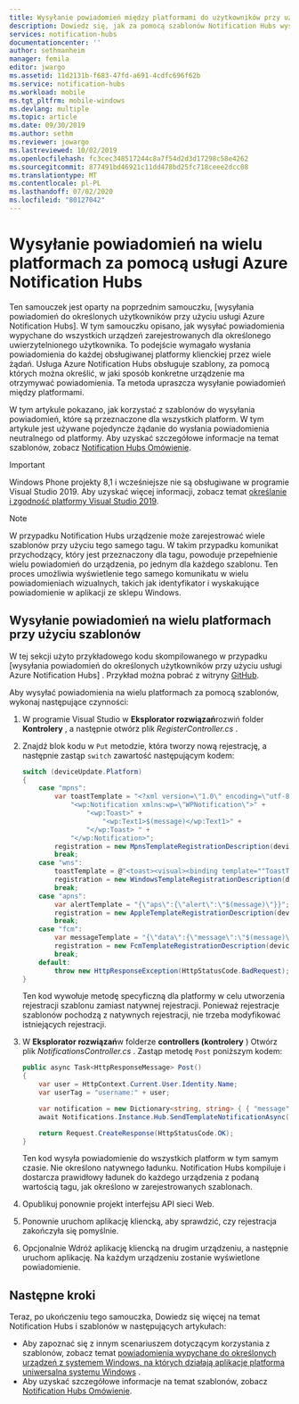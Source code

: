 ```yaml
---
title: Wysyłanie powiadomień między platformami do użytkowników przy użyciu usługi Azure Notification Hubs (ASP.NET)
description: Dowiedz się, jak za pomocą szablonów Notification Hubs wysyłać powiadomienia w ramach pojedynczego żądania, czyli niezależny od na platformę, która jest przeznaczona dla wszystkich platform.
services: notification-hubs
documentationcenter: ''
author: sethmanheim
manager: femila
editor: jwargo
ms.assetid: 11d2131b-f683-47fd-a691-4cdfc696f62b
ms.service: notification-hubs
ms.workload: mobile
ms.tgt_pltfrm: mobile-windows
ms.devlang: multiple
ms.topic: article
ms.date: 09/30/2019
ms.author: sethm
ms.reviewer: jowargo
ms.lastreviewed: 10/02/2019
ms.openlocfilehash: fc3cec348517244c8a7f54d2d3d17298c58e4262
ms.sourcegitcommit: 877491bd46921c11dd478bd25fc718ceee2dcc08
ms.translationtype: MT
ms.contentlocale: pl-PL
ms.lasthandoff: 07/02/2020
ms.locfileid: "80127042"
---
```

# <a name="send-cross-platform-notifications-with-azure-notification-hubs"></a>Wysyłanie powiadomień na wielu platformach za pomocą usługi Azure Notification Hubs

Ten samouczek jest oparty na poprzednim samouczku, [wysyłania powiadomień do określonych użytkowników przy użyciu usługi Azure Notification Hubs]. W tym samouczku opisano, jak wysyłać powiadomienia wypychane do wszystkich urządzeń zarejestrowanych dla określonego uwierzytelnionego użytkownika. To podejście wymagało wysłania powiadomienia do każdej obsługiwanej platformy klienckiej przez wiele żądań. Usługa Azure Notification Hubs obsługuje szablony, za pomocą których można określić, w jaki sposób konkretne urządzenie ma otrzymywać powiadomienia. Ta metoda upraszcza wysyłanie powiadomień między platformami.

W tym artykule pokazano, jak korzystać z szablonów do wysyłania powiadomień, które są przeznaczone dla wszystkich platform. W tym artykule jest używane pojedyncze żądanie do wysłania powiadomienia neutralnego od platformy. Aby uzyskać szczegółowe informacje na temat szablonów, zobacz [Notification Hubs Omówienie][Templates].

> [!IMPORTANT]
> Windows Phone projekty 8,1 i wcześniejsze nie są obsługiwane w programie Visual Studio 2019. Aby uzyskać więcej informacji, zobacz temat [określanie i zgodność platformy Visual Studio 2019](/visualstudio/releases/2019/compatibility).

> [!NOTE]
> W przypadku Notification Hubs urządzenie może zarejestrować wiele szablonów przy użyciu tego samego tagu. W takim przypadku komunikat przychodzący, który jest przeznaczony dla tagu, powoduje przepełnienie wielu powiadomień do urządzenia, po jednym dla każdego szablonu. Ten proces umożliwia wyświetlenie tego samego komunikatu w wielu powiadomieniach wizualnych, takich jak identyfikator i wyskakujące powiadomienie w aplikacji ze sklepu Windows.

## <a name="send-cross-platform-notifications-using-templates"></a>Wysyłanie powiadomień na wielu platformach przy użyciu szablonów

W tej sekcji użyto przykładowego kodu skompilowanego w przypadku [wysyłania powiadomień do określonych użytkowników przy użyciu usługi Azure Notification Hubs] . Przykład można pobrać z witryny [GitHub](https://github.com/Azure/azure-notificationhubs-dotnet/tree/master/Samples/NotifyUsers).

Aby wysyłać powiadomienia na wielu platformach za pomocą szablonów, wykonaj następujące czynności:

1. W programie Visual Studio w **Eksplorator rozwiązań**rozwiń folder **Kontrolery** , a następnie otwórz plik *RegisterController.cs* .

1. Znajdź blok kodu w `Put` metodzie, która tworzy nową rejestrację, a następnie zastąp `switch` zawartość następującym kodem:

    ```csharp
    switch (deviceUpdate.Platform)
    {
        case "mpns":
            var toastTemplate = "<?xml version=\"1.0\" encoding=\"utf-8\"?>" +
                "<wp:Notification xmlns:wp=\"WPNotification\">" +
                    "<wp:Toast>" +
                        "<wp:Text1>$(message)</wp:Text1>" +
                    "</wp:Toast> " +
                "</wp:Notification>";
            registration = new MpnsTemplateRegistrationDescription(deviceUpdate.Handle, toastTemplate);
            break;
        case "wns":
            toastTemplate = @"<toast><visual><binding template=""ToastText01""><text id=""1"">$(message)</text></binding></visual></toast>";
            registration = new WindowsTemplateRegistrationDescription(deviceUpdate.Handle, toastTemplate);
            break;
        case "apns":
            var alertTemplate = "{\"aps\":{\"alert\":\"$(message)\"}}";
            registration = new AppleTemplateRegistrationDescription(deviceUpdate.Handle, alertTemplate);
            break;
        case "fcm":
            var messageTemplate = "{\"data\":{\"message\":\"$(message)\"}}";
            registration = new FcmTemplateRegistrationDescription(deviceUpdate.Handle, messageTemplate);
            break;
        default:
            throw new HttpResponseException(HttpStatusCode.BadRequest);
    }
    ```

    Ten kod wywołuje metodę specyficzną dla platformy w celu utworzenia rejestracji szablonu zamiast natywnej rejestracji. Ponieważ rejestracje szablonów pochodzą z natywnych rejestracji, nie trzeba modyfikować istniejących rejestracji.

1. W **Eksplorator rozwiązań**w folderze **controllers (kontrolery** ) Otwórz plik *NotificationsController.cs* . Zastąp metodę `Post` poniższym kodem:

    ```csharp
    public async Task<HttpResponseMessage> Post()
    {
        var user = HttpContext.Current.User.Identity.Name;
        var userTag = "username:" + user;

        var notification = new Dictionary<string, string> { { "message", "Hello, " + user } };
        await Notifications.Instance.Hub.SendTemplateNotificationAsync(notification, userTag);

        return Request.CreateResponse(HttpStatusCode.OK);
    }
    ```

    Ten kod wysyła powiadomienie do wszystkich platform w tym samym czasie. Nie określono natywnego ładunku. Notification Hubs kompiluje i dostarcza prawidłowy ładunek do każdego urządzenia z podaną wartością tagu, jak określono w zarejestrowanych szablonach.

1. Opublikuj ponownie projekt interfejsu API sieci Web.

1. Ponownie uruchom aplikację kliencką, aby sprawdzić, czy rejestracja zakończyła się pomyślnie.

1. Opcjonalnie Wdróż aplikację kliencką na drugim urządzeniu, a następnie uruchom aplikację. Na każdym urządzeniu zostanie wyświetlone powiadomienie.

## <a name="next-steps"></a>Następne kroki

Teraz, po ukończeniu tego samouczka, Dowiedz się więcej na temat Notification Hubs i szablonów w następujących artykułach:

* Aby zapoznać się z innym scenariuszem dotyczącym korzystania z szablonów, zobacz temat [powiadomienia wypychane do określonych urządzeń z systemem Windows, na których działają aplikacje platforma uniwersalna systemu Windows][Use Notification Hubs to send breaking news] .
* Aby uzyskać szczegółowe informacje na temat szablonów, zobacz [Notification Hubs Omówienie][Templates].

<!-- Anchors. -->

<!-- Images. -->

<!-- URLs. -->
[Push to users ASP.NET]: notification-hubs-aspnet-backend-ios-apple-apns-notification.md
[Push to users Mobile Services]: notification-hubs-aspnet-backend-windows-dotnet-wns-notification.md
[Visual Studio 2012 Express for Windows 8]: https://visualstudio.microsoft.com/downloads/

[Use Notification Hubs to send breaking news]: notification-hubs-windows-notification-dotnet-push-xplat-segmented-wns.md
[Azure Notification Hubs]: https://go.microsoft.com/fwlink/p/?LinkId=314257
[wysyłanie powiadomień do konkretnych użytkowników przy użyciu usługi Azure Notification Hubs]: notification-hubs-aspnet-backend-windows-dotnet-wns-notification.md
[Templates]: https://go.microsoft.com/fwlink/p/?LinkId=317339
[Notification Hub How to for Windows Store]: https://msdn.microsoft.com/library/windowsazure/jj927172.aspx
